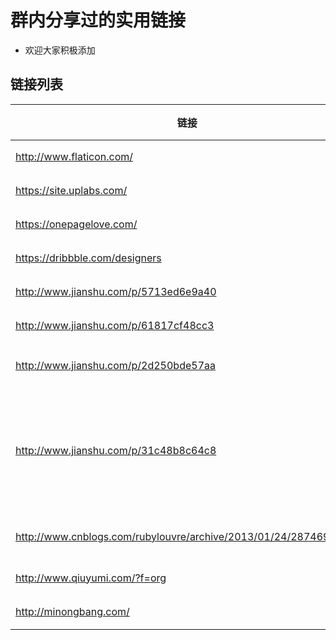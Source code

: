 # 群内分享过的实用链接
+ 欢迎大家积极添加

## 链接列表


| 链接 | 分类 | 作用 | 推荐人 | 语言 | 时间 |
| ------| ------ | ------ | ------ | ------ | ------ |
| http://www.flaticon.com/ | 素材 | 图标 | admin | 英文 | 2017-2-27 |
| https://site.uplabs.com/ | 素材 | 不知道 | Vindar-GM | 英文 | 2017-2-27 |
| https://onepagelove.com/ | 素材 | 不知道 | Vindar-GM | 英文 | 2017-2-27 |
| https://dribbble.com/designers | 素材 | 不知道 | Vindar-GM | 英文 | 2017-2-27 |
| http://www.jianshu.com/p/5713ed6e9a40 | 数据库 | id生成 | 王爵 | 中文 | 2017-2-27 |
| http://www.jianshu.com/p/61817cf48cc3 | 数据库 | id生成 | 王爵 | 中文 | 2017-2-27 |
| http://www.jianshu.com/p/2d250bde57aa | Web | 深入浅出Web service | Vindar-GM | 中文 | 2017-2-27 |
| http://www.jianshu.com/p/31c48b8c64c8 | Web | 从零开始搭建论坛（一）：Web服务器与Web框架 | Vindar-GM | 中文 | 2017-2-27 |
| http://www.cnblogs.com/rubylouvre/archive/2013/01/24/2874694.html | GitHub | 如何贡献自己的力量 | 王爵 | 中文 | 2017-2-28 |
| http://www.qiuyumi.com/?f=org | 域名 | 域名信息 | 王爵 | 中文 | 2017-2-28 |
| http://minongbang.com/ | 域名 | 域名信息 | 王爵 | 中文 | 2017-2-28 |
